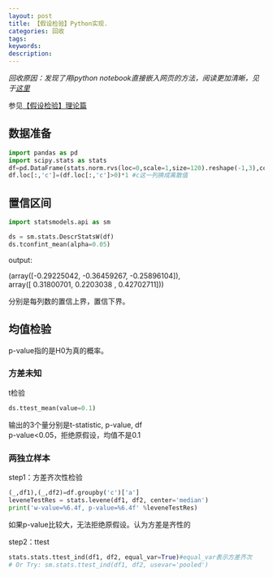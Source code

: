 ```yaml
---
layout: post
title: 【假设检验】Python实现.
categories: 回收
tags:
keywords:
description:
---
```



*回收原因：发现了用ipython notebook直接嵌入网页的方法，阅读更加清晰，见于[这里](http://www.guofei.site/2017/10/27/hypothesistesting.html#title1)*  


参见[【假设检验】理论篇](http://www.guofei.site/2017/10/27/hypothesistesting.html)  


## 数据准备

```py
import pandas as pd
import scipy.stats as stats
df=pd.DataFrame(stats.norm.rvs(loc=0,scale=1,size=120).reshape(-1,3),columns=list('abc'))
df.loc[:,'c']=(df.loc[:,'c']>0)*1 #c这一列换成离散值
```

## 置信区间

```py
import statsmodels.api as sm

ds = sm.stats.DescrStatsW(df)
ds.tconfint_mean(alpha=0.05)
```
output:  

(array([-0.29225042, -0.36459267, -0.25896104]),  
 array([ 0.31800701,  0.2203038 ,  0.42702711]))  


分别是每列数的置信上界，置信下界。  


## 均值检验

p-value指的是H0为真的概率。  

### 方差未知

t检验  

```py
ds.ttest_mean(value=0.1)
```

输出的3个量分别是t-statistic, p-value, df  
p-value<0.05，拒绝原假设，均值不是0.1  



### 两独立样本

step1：方差齐次性检验

```py
(_,df1),(_,df2)=df.groupby('c')['a']
leveneTestRes = stats.levene(df1, df2, center='median')
print('w-value=%6.4f, p-value=%6.4f' %leveneTestRes)
```

如果p-value比较大，无法拒绝原假设。认为方差是齐性的  

step2：ttest
```py
stats.stats.ttest_ind(df1, df2, equal_var=True)#equal_var表示方差齐次
# Or Try: sm.stats.ttest_ind(df1, df2, usevar='pooled')
```
